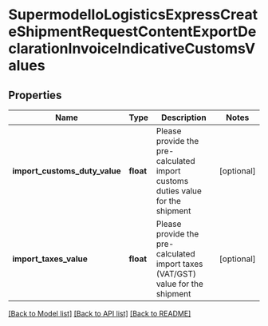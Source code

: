 # SupermodelIoLogisticsExpressCreateShipmentRequestContentExportDeclarationInvoiceIndicativeCustomsValues

## Properties
Name | Type | Description | Notes
------------ | ------------- | ------------- | -------------
**import_customs_duty_value** | **float** | Please provide the pre-calculated import customs duties value for the shipment | [optional] 
**import_taxes_value** | **float** | Please provide the pre-calculated import taxes (VAT/GST) value for the shipment | [optional] 

[[Back to Model list]](../README.md#documentation-for-models) [[Back to API list]](../README.md#documentation-for-api-endpoints) [[Back to README]](../README.md)


